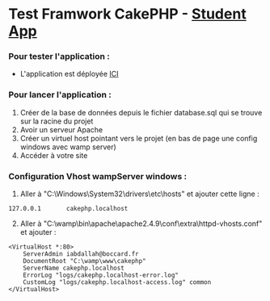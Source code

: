 # Test Framwork CakePHP - [Student App](http://appstudent.bocpredict.com/) 

### Pour tester l'application : 

*	L'application est déployée [ICI](http://appstudent.bocpredict.com/) 


### Pour lancer l'application : 

1. Créer de la base de données depuis le fichier database.sql qui se trouve sur la racine du projet
2. Avoir un serveur Apache 
3. Créer un virtuel host pointant vers le projet (en bas de page une config windows avec wamp server) 
4. Accéder à votre site



### Configuration Vhost wampServer windows : 


1. Aller à "C:\Windows\System32\drivers\etc\hosts" et ajouter cette ligne : 

```
127.0.0.1		cakephp.localhost
```

2. Aller à "C:\wamp\bin\apache\apache2.4.9\conf\extra\httpd-vhosts.conf" et ajouter : 

```
<VirtualHost *:80>
    ServerAdmin iabdallah@boccard.fr
    DocumentRoot "C:\wamp\www\cakephp"
    ServerName cakephp.localhost
    ErrorLog "logs/cakephp.localhost-error.log"
    CustomLog "logs/cakephp.localhost-access.log" common
</VirtualHost>
```

